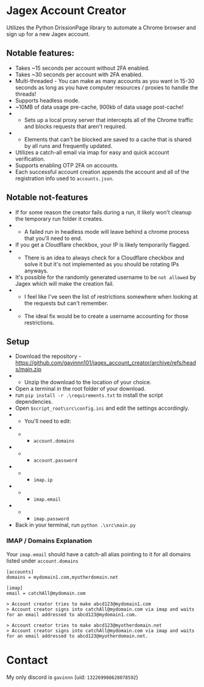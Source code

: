 # Jagex Account Creator
Utilizes the Python DrissionPage library to automate a Chrome browser and sign up for a new Jagex account.

## Notable features:
* Takes ~15 seconds per account without 2FA enabled. 
* Takes ~30 seconds per account with 2FA enabled.
* Multi-threaded - You can make as many accounts as you want in 15-30 seconds as long as you have computer resources / proxies to handle the threads!
* Supports headless mode.
* ~10MB of data usage pre-cache, 900kb of data usage post-cache!
* * Sets up a local proxy server that intercepts all of the Chrome traffic and blocks requests that aren't required.
* * Elements that can't be blocked are saved to a cache that is shared by all runs and frequently updated.
* Utilizes a catch-all email via imap for easy and quick account verification.
* Supports enabling OTP 2FA on accounts.
* Each successful account creation appends the account and all of the registration info used to `accounts.json`.

## Notable not-features
* If for some reason the creator fails during a run, it likely won't cleanup the temporary run folder it creates.
* * A failed run in headless mode will leave behind a chrome process that you'll need to end.
* If you get a Cloudflare checkbox, your IP is likely temporarily flagged.
* * There is an idea to always check for a Cloudflare checkbox and solve it but it's not implemented as you should be rotating IPs anyways.
* It's possible for the randomly generated username to be `not allowed` by Jagex which will make the creation fail.
* * I feel like I've seen the list of restrictions somewhere when looking at the requests but can't remember.
* * The ideal fix would be to create a username accounting for those restrictions.

## Setup

* Download the repository - https://github.com/gavinnn101/jagex_account_creator/archive/refs/heads/main.zip
* * Unzip the download to the location of your choice.
* Open a terminal in the root folder of your download.
* run `pip install -r .\requirements.txt` to install the script dependencies.
* Open `$script_root\src\config.ini` and edit the settings accordingly.
* * You'll need to edit:
* * * `account.domains`
* * * `account.password`
* * * `imap.ip`
* * * `imap.email`
* * * `imap.password`
* Back in your terminal, run `python .\src\main.py`

### IMAP / Domains Explanation
Your `imap.email` should have a catch-all alias pointing to it for all domains listed under `account.domains`
```
[accounts]
domains = mydomain1.com,myotherdomain.net

[imap]
email = catchAll@mydomain.com

> Account creator tries to make abcd123@mydomain1.com
> Account creator signs into catchAll@mydomain.com via imap and waits for an email addressed to abcd123@mydomain1.com.

> Account creator tries to make abcd123@myotherdomain.net
> Account creator signs into catchAll@mydomain.com via imap and waits for an email addressed to abcd123@myotherdomain.net.
```

# Contact
My only discord is `gavinnn` (uid: `132269908628078592`)
